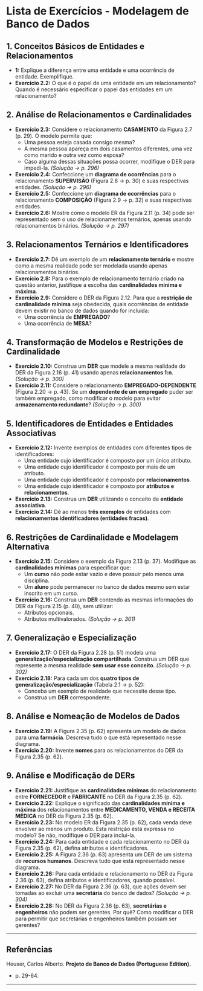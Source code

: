 # **Lista de Exercícios - Modelagem de Banco de Dados**  

## **1. Conceitos Básicos de Entidades e Relacionamentos**  
- **1:** Explique a diferença entre uma entidade e uma ocorrência de entidade. Exemplifique.  
- **Exercício 2.2:** O que é o papel de uma entidade em um relacionamento? Quando é necessário especificar o papel das entidades em um relacionamento?  

## **2. Análise de Relacionamentos e Cardinalidades**  
- **Exercício 2.3:** Considere o relacionamento **CASAMENTO** da Figura 2.7 (p. 29). O modelo permite que:  
  - Uma pessoa esteja casada consigo mesma?  
  - A mesma pessoa apareça em dois casamentos diferentes, uma vez como marido e outra vez como esposa?  
  - Caso alguma dessas situações possa ocorrer, modifique o DER para impedi-la. *(Solução → p. 296)*  
- **Exercício 2.4:** Confeccione um **diagrama de ocorrências** para o relacionamento **SUPERVISÃO** (Figura 2.8 → p. 30) e suas respectivas entidades. *(Solução → p. 296)*  
- **Exercício 2.5:** Confeccione um **diagrama de ocorrências** para o relacionamento **COMPOSIÇÃO** (Figura 2.9 → p. 32) e suas respectivas entidades.  
- **Exercício 2.6:** Mostre como o modelo ER da Figura 2.11 (p. 34) pode ser representado sem o uso de relacionamentos ternários, apenas usando relacionamentos binários. *(Solução → p. 297)*  

## **3. Relacionamentos Ternários e Identificadores**  
- **Exercício 2.7:** Dê um exemplo de um **relacionamento ternário** e mostre como a mesma realidade pode ser modelada usando apenas relacionamentos binários.  
- **Exercício 2.8:** Para o exemplo de relacionamento ternário criado na questão anterior, justifique a escolha das **cardinalidades mínima e máxima**.  
- **Exercício 2.9:** Considere o DER da Figura 2.12. Para que a **restrição de cardinalidade mínima** seja obedecida, quais ocorrências de entidade devem existir no banco de dados quando for incluída:  
  - Uma ocorrência de **EMPREGADO**?  
  - Uma ocorrência de **MESA**?  

## **4. Transformação de Modelos e Restrições de Cardinalidade**  
- **Exercício 2.10:** Construa um **DER** que modele a mesma realidade do DER da Figura 2.16 (p. 41) usando apenas **relacionamentos 1:n**. *(Solução → p. 300)*  
- **Exercício 2.11:** Considere o relacionamento **EMPREGADO-DEPENDENTE** (Figura 2.20 → p. 43). Se um **dependente de um empregado** puder ser também empregado, como modificar o modelo para evitar **armazenamento redundante**? *(Solução → p. 300)*  

## **5. Identificadores de Entidades e Entidades Associativas**  
- **Exercício 2.12:** Invente exemplos de entidades com diferentes tipos de identificadores:  
  - Uma entidade cujo identificador é composto por um único atributo.  
  - Uma entidade cujo identificador é composto por mais de um atributo.  
  - Uma entidade cujo identificador é composto por **relacionamentos**.  
  - Uma entidade cujo identificador é composto por **atributos e relacionamentos**.  
- **Exercício 2.13:** Construa um **DER** utilizando o conceito de **entidade associativa**.  
- **Exercício 2.14:** Dê ao menos **três exemplos** de entidades com **relacionamentos identificadores (entidades fracas)**.  

## **6. Restrições de Cardinalidade e Modelagem Alternativa**  
- **Exercício 2.15:** Considere o exemplo da Figura 2.13 (p. 37). Modifique as **cardinalidades mínimas** para especificar que:  
  - Um **curso** não pode estar vazio e deve possuir pelo menos uma disciplina.  
  - Um **aluno** pode permanecer no banco de dados mesmo sem estar inscrito em um curso.  
- **Exercício 2.16:** Construa um **DER** contendo as mesmas informações do DER da Figura 2.15 (p. 40), sem utilizar:  
  - Atributos opcionais.  
  - Atributos multivalorados. *(Solução → p. 301)*  

## **7. Generalização e Especialização**  
- **Exercício 2.17:** O DER da Figura 2.28 (p. 51) modela uma **generalização/especialização compartilhada**. Construa um DER que represente a mesma realidade **sem usar esse conceito**. *(Solução → p. 302)*  
- **Exercício 2.18:** Para cada um dos **quatro tipos de generalização/especialização** (Tabela 2.1 → p. 52):  
  - Conceba um exemplo de realidade que necessite desse tipo.  
  - Construa um **DER** correspondente.  

## **8. Análise e Nomeação de Modelos de Dados**  
- **Exercício 2.19:** A Figura 2.35 (p. 62) apresenta um modelo de dados para uma **farmácia**. Descreva tudo o que está representado nesse diagrama.  
- **Exercício 2.20:** Invente **nomes** para os relacionamentos do DER da Figura 2.35 (p. 62).  

## **9. Análise e Modificação de DERs**  
- **Exercício 2.21:** Justifique as **cardinalidades mínimas** do relacionamento entre **FORNECEDOR** e **FABRICANTE** no DER da Figura 2.35 (p. 62).  
- **Exercício 2.22:** Explique o significado das **cardinalidades mínima e máxima** dos relacionamentos entre **MEDICAMENTO, VENDA e RECEITA MÉDICA** no DER da Figura 2.35 (p. 62).  
- **Exercício 2.23:** No modelo ER da Figura 2.35 (p. 62), cada venda deve envolver ao menos um produto. Esta restrição está expressa no modelo? Se não, modifique o DER para incluí-la.  
- **Exercício 2.24:** Para cada entidade e cada relacionamento no DER da Figura 2.35 (p. 62), defina atributos e identificadores.  
- **Exercício 2.25:** A Figura 2.36 (p. 63) apresenta um DER de um sistema de **recursos humanos**. Descreva tudo que está representado nesse diagrama.  
- **Exercício 2.26:** Para cada entidade e relacionamento no DER da Figura 2.36 (p. 63), defina atributos e identificadores, quando possível.  
- **Exercício 2.27:** No DER da Figura 2.36 (p. 63), que ações devem ser tomadas ao excluir uma **secretária** do banco de dados? *(Solução → p. 304)*  
- **Exercício 2.28:** No DER da Figura 2.36 (p. 63), **secretárias e engenheiros** não podem ser gerentes. Por quê? Como modificar o DER para permitir que secretárias e engenheiros também possam ser gerentes?  

---

## **Referências**  
Heuser, Carlos Alberto. **Projeto de Banco de Dados (Portuguese Edition).**  
- p. 29-64. 

---
